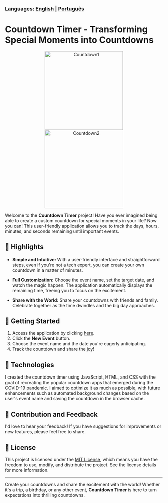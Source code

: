 ### Languages: [English](README_en.md) | [Português](README.md)

# Countdown Timer - Transforming Special Moments into Countdowns

<p align="center">
  <img src="https://user-images.githubusercontent.com/112256751/262462830-8fe9fa54-f7c4-440f-a843-ef99b227ae82.JPG" alt="Countdown1" width="250" />
  <img src="https://user-images.githubusercontent.com/112256751/262462837-c176843c-92bc-47c4-ad1e-e9dcaf79011d.JPG" alt="Countdown2" width="251" />
</p>

Welcome to the **Countdown Timer** project! Have you ever imagined being able to create a custom countdown for special moments in your life? Now you can! This user-friendly application allows you to track the days, hours, minutes, and seconds remaining until important events.

## 💫 Highlights

- **Simple and Intuitive:** With a user-friendly interface and straightforward steps, even if you're not a tech expert, you can create your own countdown in a matter of minutes.
  
- **Full Customization:** Choose the event name, set the target date, and watch the magic happen. The application automatically displays the remaining time, freeing you to focus on the excitement.

- **Share with the World:** Share your countdowns with friends and family. Celebrate together as the time dwindles and the big day approaches.

## 🚀 Getting Started

1. Access the application by clicking [here](https://contagem-regressiva-delta.vercel.app/).
2. Click the **New Event** button.
3. Choose the event name and the date you're eagerly anticipating.
4. Track the countdown and share the joy!

## 📜 Technologies

I created the countdown timer using JavaScript, HTML, and CSS with the goal of recreating the popular countdown apps that emerged during the COVID-19 pandemic. I aimed to optimize it as much as possible, with future enhancements such as automated background changes based on the user's event name and saving the countdown in the browser cache.

## 🙌 Contribution and Feedback

I'd love to hear your feedback! If you have suggestions for improvements or new features, please feel free to share.

## 📝 License

This project is licensed under the [MIT License](LICENSE), which means you have the freedom to use, modify, and distribute the project. See the license details for more information.

---

Create your countdowns and share the excitement with the world! Whether it's a trip, a birthday, or any other event, **Countdown Timer** is here to turn expectations into thrilling countdowns.
